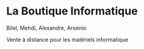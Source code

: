 # La Boutique Informatique

Bilel, Mehdi, Alexandre, Arsenio

Vente à distance pour les matériels informatique
